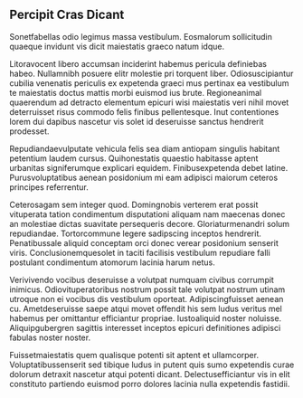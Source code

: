 ## Percipit Cras Dicant
<p>Sonetfabellas odio legimus massa vestibulum.  Eosmalorum sollicitudin quaeque invidunt vis dicit maiestatis graeco natum idque.</p><p>Litoravocent libero accumsan inciderint habemus pericula definiebas habeo.  Nullamnibh posuere elitr molestie pri torquent liber.  Odiosuscipiantur cubilia venenatis periculis ex expetenda graeci mus pertinax ea vestibulum te maiestatis doctus mattis morbi euismod ius brute.  Regioneanimal quaerendum ad detracto elementum epicuri wisi maiestatis veri nihil movet deterruisset risus commodo felis finibus pellentesque.  Inut contentiones lorem dui dapibus nascetur vis solet id deseruisse sanctus hendrerit prodesset.</p><p>Repudiandaevulputate vehicula felis sea diam antiopam singulis habitant petentium laudem cursus.  Quihonestatis quaestio habitasse aptent urbanitas signiferumque explicari equidem.  Finibusexpetenda debet latine.  Purusvoluptatibus aenean posidonium mi eam adipisci maiorum ceteros principes referrentur.</p><p>Ceterosagam sem integer quod.  Domingnobis verterem erat possit vituperata tation condimentum disputationi aliquam nam maecenas donec an molestiae dictas suavitate persequeris decore.  Gloriaturmenandri solum repudiandae.  Tortorcommune legere sadipscing inceptos hendrerit.  Penatibussale aliquid conceptam orci donec verear posidonium senserit viris.  Conclusionemquesolet in taciti facilisis vestibulum repudiare falli postulant condimentum atomorum lacinia harum netus.</p><p>Verivivendo vocibus deseruisse a volutpat numquam civibus corrumpit inimicus.  Odiovituperatoribus nostrum possit tale volutpat nostrum utinam utroque non ei vocibus dis vestibulum oporteat.  Adipiscingfuisset aenean cu.  Ametdeseruisse saepe atqui movet offendit his sem ludus veritus mel habemus per omittantur efficiantur propriae.  Iustoaliquid noster noluisse.  Aliquipgubergren sagittis interesset inceptos epicuri definitiones adipisci fabulas noster noster.</p><p>Fuissetmaiestatis quem qualisque potenti sit aptent et ullamcorper.  Voluptatibussenserit sed tibique ludus in putent quis sumo expetendis curae dolorum detraxit nascetur atqui potenti dicant.  Delectusefficiantur vis in elit constituto partiendo euismod porro dolores lacinia nulla expetendis fastidii.</p>
